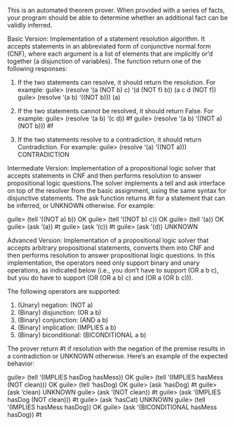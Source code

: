 This is an automated theorem prover. When provided with a series of facts, your
program should be able to determine whether an additional fact can be validly inferred.

Basic Version:
Implementation of a statement resolution algorithm. It accepts statements in an abbreviated form of conjunctive
normal form (CNF), where each argument is a list of elements that are implicitly or’d together (a disjunction of
variables). The function return one of the following responses:

1. If the two statements can resolve, it should return the resolution. For example:
guile> (resolve ‘(a (NOT b) c) ‘(d (NOT f) b))
(a c d (NOT f))
guile> (resolve ‘(a b) ‘((NOT b)))
(a)

2. If the two statements cannot be resolved, it should return False. For example:
guile> (resolve ‘(a b) ‘(c d))
#f
guile> (resolve ‘(a b) ‘((NOT a) (NOT b)))
#f

3. If the two statements resolve to a contradiction, it should return Contradiction. For example:
guile> (resolve ‘(a) ‘((NOT a)))
CONTRADICTION

Intermediate Version:
Implementation of a propositional logic solver that accepts statements in CNF and then performs resolution to answer
propositional logic questions.The solver implements a tell and ask interface on top of
the resolver from the basic assignment, using the same syntax for disjunctive statements. The ask function
returns #t for a statement that can be inferred, or UNKNOWN otherwise. For example:

guile> (tell ‘((NOT a) b))
OK
guile> (tell ‘((NOT b) c))
OK
guile> (tell ‘(a))
OK
guile> (ask ‘(a))
#t
guile> (ask ‘(c))
#t
guile> (ask ‘(d))
UNKNOWN

Advanced Version:
Implementation of a propositional logic solver that accepts arbitrary propositional statements, converts them into CNF
and then performs resolution to answer propositional logic questions. In this implementation, the operators need
only support binary and unary operations, as indicated below (i.e., you don’t have to support (OR a b c), but
you do have to support (OR (OR a b) c) and (OR a (OR b c))).

The following operators are supported:
1. (Unary) negation: (NOT a)
2. (Binary) disjunction: (OR a b)
3. (Binary) conjunction: (AND a b)
4. (Binary) implication: (IMPLIES a b)
5. (Binary) biconditional: (BICONDITIONAL a b)


The prover return #t if resolution with the negation of the premise results in a contradiction or
UNKNOWN otherwise. Here’s an example of the expected behavior:

guile> (tell ‘(IMPLIES hasDog hasMess))
OK
guile> (tell ‘(IMPLIES hasMess (NOT clean)))
OK
guile> (tell ‘hasDog)
OK
guile> (ask ‘hasDog)
#t
guile> (ask ‘clean)
UNKNOWN
guile> (ask ‘(NOT clean))
#t
guile> (ask ‘(IMPLIES hasDog (NOT clean)))
#t
guile> (ask ‘hasCat)
UNKNOWN
guile> (tell ‘(IMPLIES hasMess hasDog))
OK
guile> (ask ‘(BICONDITIONAL hasMess hasDog))
#t

